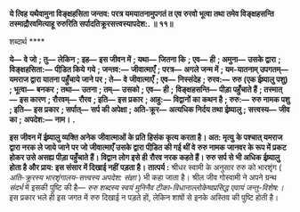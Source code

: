 **ये त्विह यथैवामुना विङ्क्षहसिता जन्तव: परत्र यमयातनामुपगतं त एव रुरवो भूत्वा तथा तमेव विङ्क्षहसन्ति** **तस्माद्रौरवमित्याहू रुरुरिति सर्पादतिक्रूरसत्त्वस्यापदेश:. ॥ ११॥** 

शब्दार्थ **** 

**ये—** **वे जो** **; तु—** **लेकिन** **; इह—** **इस जीवन में** **; यथा—** **जितना कि** **; एव—** **ही** **; अमुना—** **उसके द्वारा** **; विङ्क्षहसिता:—** **पीडि़त किये** **गये** **; जन्तव:—** **जीवात्माएँ** **; परत्र—** **अगले जन्म में** **; यम-यातनाम् उपगतम्—** **यमराज द्वारा यातना पहुँचाये जाने पर** **; ते—** **वे** **जीवात्माएँ** **; एव—** **निस्संदेह** **; रुरव:—** **रुरु (एक ईष्र्यालु पशु)** **; भूत्वा—** **बनकर** **; तथा—** **उतना** **; तम्—** **उसको** **; एव—** **ही** **;** **विङ्क्षहसन्ति—** **पीड़ा पहुँचाते हैं** **; तस्मात्—** **इस कारण** **; रौरवम्—** **रौरव** **; इति—** **इस प्रकार** **; आहु:—** **विद्वानों का कथन है** **; रुरु:—** **रुरु नामक पशु** **; इति—** **इस प्रकार** **; सर्पात्—** **सर्प की अपेक्षा** **; अति-क्रूर—** **अत्यधिक निर्दय तथा ईष्र्यालु** **; सत्त्वस्य—** **जीव का** **;** **अपदेश:—** **नाम।** **.** 

**इस जीवन में ईष्र्यालु व्यक्ति अनेक जीवात्माओं के प्रति हिसंक कृत्य करता है। अत: मृत्यु** **के पश्चात् यमराज द्वारा नरक ले जाये जाने पर जो जीवात्माएँ उसके द्वारा पीडि़त की गई थीं वे** **रुरु नामक जानवर के रूप में प्रकट होकर उसे असह्य पीड़ा पहुँचाते हैं। विद्वान लोग इसे ही** **रौरव नरक कहते हैं। रुरु सर्प से भी अधिक ईष्र्यालु होता है और प्राय: इस संसार में दिखाई नहीं** **पड़ता है।** **तात्पर्य :** श्रीधर स्वामी के अनुसार रुरु को भारशृंग ( *अति-क्रूरस्य भारशृंगालय-सत्त्वस्य अपदेश:* *संज्ञा* ) भी कहा जाता है। श्रील जीव गोस्वामी ने अपने ग्रन्थ *संदर्भ* में इसकी पुष्टि की है— *रुरु शब्दस्य* *स्वयं मुनिनैव टीका-विधानाल्लोकेष्वप्रसिद्ध एवायं जन्तु-विशेष:।* इस प्रकार भले ही इस जगत में रुरु दिखाई न पड़ते हों, लेकिन शाषों से इनके अस्तिव की पुष्टि होती है।  